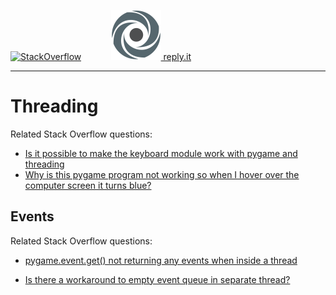 [![StackOverflow](https://stackexchange.com/users/flair/7322082.png)](https://stackoverflow.com/users/5577765/rabbid76?tab=profile) &nbsp;&nbsp;&nbsp;&nbsp;&nbsp;&nbsp;&nbsp;&nbsp;&nbsp;&nbsp; [![reply.it](../../resource/logo/Repl_it_logo_80.png) reply.it](https://repl.it/repls/folder/PyGame%20Examples)

---

# Threading

Related Stack Overflow questions:

- [Is it possible to make the keyboard module work with pygame and threading](https://stackoverflow.com/questions/59606826/is-it-possible-to-make-the-keyboard-module-work-with-pygame-and-threading/59609014#59609014)
- [Why is this pygame program not working so when I hover over the computer screen it turns blue?](https://stackoverflow.com/questions/55271655/why-is-this-pygame-program-not-working-so-when-i-hover-over-the-computer-screen/55287336#55287336)

## Events

Related Stack Overflow questions:

- [pygame.event.get() not returning any events when inside a thread](https://stackoverflow.com/questions/56717184/pygame-event-get-not-returning-any-events-when-inside-a-thread/56717299#56717299)

- [Is there a workaround to empty event queue in separate thread?](https://stackoverflow.com/questions/46879926/is-there-a-workaround-to-empty-event-queue-in-separate-thread/65415003#65415003)
